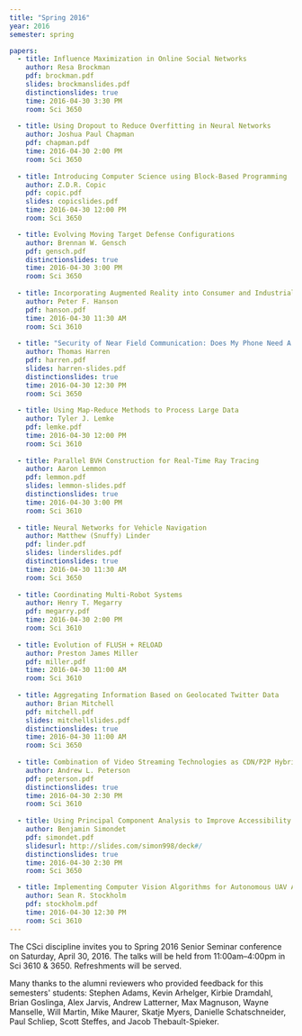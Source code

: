 ```yaml
---
title: "Spring 2016"
year: 2016
semester: spring

papers:
  - title: Influence Maximization in Online Social Networks
    author: Resa Brockman
    pdf: brockman.pdf
    slides: brockmanslides.pdf
    distinctionslides: true
    time: 2016-04-30 3:30 PM
    room: Sci 3650
 
  - title: Using Dropout to Reduce Overfitting in Neural Networks
    author: Joshua Paul Chapman
    pdf: chapman.pdf
    time: 2016-04-30 2:00 PM
    room: Sci 3650
 
  - title: Introducing Computer Science using Block-Based Programming
    author: Z.D.R. Copic
    pdf: copic.pdf
    slides: copicslides.pdf
    time: 2016-04-30 12:00 PM
    room: Sci 3650

  - title: Evolving Moving Target Defense Configurations
    author: Brennan W. Gensch
    pdf: gensch.pdf
    distinctionslides: true
    time: 2016-04-30 3:00 PM
    room: Sci 3650
 
  - title: Incorporating Augmented Reality into Consumer and Industrial Technology
    author: Peter F. Hanson
    pdf: hanson.pdf
    time: 2016-04-30 11:30 AM
    room: Sci 3610
 
  - title: "Security of Near Field Communication: Does My Phone Need A Tinfoil Hat?"
    author: Thomas Harren
    pdf: harren.pdf
    slides: harren-slides.pdf
    distinctionslides: true
    time: 2016-04-30 12:30 PM
    room: Sci 3650
 
  - title: Using Map-Reduce Methods to Process Large Data
    author: Tyler J. Lemke
    pdf: lemke.pdf
    time: 2016-04-30 12:00 PM
    room: Sci 3610
 
  - title: Parallel BVH Construction for Real-Time Ray Tracing
    author: Aaron Lemmon
    pdf: lemmon.pdf
    slides: lemmon-slides.pdf
    distinctionslides: true
    time: 2016-04-30 3:00 PM
    room: Sci 3610
 
  - title: Neural Networks for Vehicle Navigation
    author: Matthew (Snuffy) Linder
    pdf: linder.pdf
    slides: linderslides.pdf
    distinctionslides: true
    time: 2016-04-30 11:30 AM
    room: Sci 3650
 
  - title: Coordinating Multi-Robot Systems
    author: Henry T. Megarry
    pdf: megarry.pdf
    time: 2016-04-30 2:00 PM
    room: Sci 3610
 
  - title: Evolution of FLUSH + RELOAD
    author: Preston James Miller
    pdf: miller.pdf
    time: 2016-04-30 11:00 AM
    room: Sci 3610
 
  - title: Aggregating Information Based on Geolocated Twitter Data
    author: Brian Mitchell
    pdf: mitchell.pdf
    slides: mitchellslides.pdf
    distinctionslides: true
    time: 2016-04-30 11:00 AM
    room: Sci 3650
  
  - title: Combination of Video Streaming Technologies as CDN/P2P Hybrid & ABR/P2P Hybrid
    author: Andrew L. Peterson
    pdf: peterson.pdf
    distinctionslides: true
    time: 2016-04-30 2:30 PM
    room: Sci 3610
 
  - title: Using Principal Component Analysis to Improve Accessibility
    author: Benjamin Simondet
    pdf: simondet.pdf
    slidesurl: http://slides.com/simon998/deck#/
    distinctionslides: true
    time: 2016-04-30 2:30 PM
    room: Sci 3650

  - title: Implementing Computer Vision Algorithms for Autonomous UAV Applications
    author: Sean R. Stockholm
    pdf: stockholm.pdf
    time: 2016-04-30 12:30 PM
    room: Sci 3610
---
```


The CSci discipline invites you to Spring 2016 Senior Seminar conference on Saturday, April 30, 2016. The talks will be held from 11:00am–4:00pm in Sci 3610 & 3650.
Refreshments will be served.

Many thanks to the alumni reviewers who provided feedback for this semesters' students: Stephen Adams, Kevin Arhelger, Kirbie Dramdahl, Brian Goslinga, Alex Jarvis, Andrew Latterner, Max Magnuson, Wayne Manselle, Will Martin, Mike Maurer, Skatje Myers, Danielle Schatschneider, Paul Schliep, Scott Steffes, and Jacob Thebault-Spieker.

